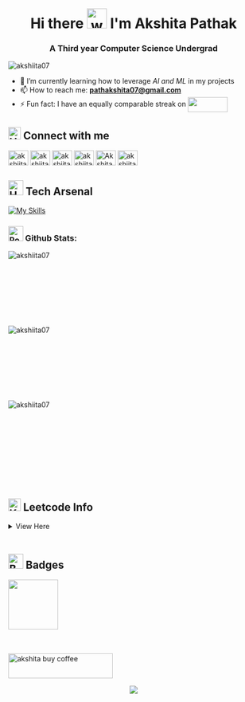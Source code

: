 <h1 align="center">Hi there <img src="https://user-images.githubusercontent.com/72663882/171687151-bb31c996-c9d2-49c8-b593-734946893b23.gif" alt="waving hand gif" aria-hidden="true" width="40" /> I'm Akshita Pathak</h1>

<h3 align="center">A Third year Computer Science Undergrad</h3>

<p align="left"> <img src="https://komarev.com/ghpvc/?username=akshiita07&label=Profile%20views&color=blueviolet&style=plastic" alt="akshiita07" /> </p>
<!-- &base=1000 can add when reqd &abbreviated=true-->

<!--- 🧑🏻‍💻 Upcoming SEP Intern @ JPMorgan-->
- 🌱 I’m currently learning how to leverage *AI and ML* in my projects
- 📫 How to reach me: **pathakshita07@gmail.com**
- ⚡ Fun fact: I have an equally comparable streak on <a href="https://www.duolingo.com/profile/akshitapathak07?via=share_profile_qr" target="_blank"><img align="center" target="_blank" src="https://img.shields.io/badge/Duolingo-58CC02?style=for-the-badge&logo=Duolingo&logoColor=white" height="30" width="80" /></a>

## <img src="https://raw.githubusercontent.com/Tarikul-Islam-Anik/Animated-Fluent-Emojis/master/Emojis/Hand%20gestures/Handshake.png" alt="Handshake" width="25" height="25" /> **Connect with me**  

<p align="left">
<a href="mailto:pathakshita07@gmail.com"  target="_blank"><img align="center" src="https://skillicons.dev/icons?i=gmail" alt="akshiita07" height="30" width="40" /></a>
<a href="https://www.linkedin.com/in/akshitapathak/" target="_blank"><img align="center" src="https://skillicons.dev/icons?i=linkedin" alt="akshiita07" height="30" width="40" /></a>
<a href="https://leetcode.com/u/akshitapathak/"  target="_blank"><img align="center" src="https://raw.githubusercontent.com/rahuldkjain/github-profile-readme-generator/master/src/images/icons/Social/leet-code.svg" alt="akshiita07" height="30" width="40" /></a>
<a href="https://www.geeksforgeeks.org/user/akshitapathak/?utm_source=geeksforgeeks&utm_medium=my_profile&utm_campaign=auth_user"  target="_blank"><img align="center" src="https://raw.githubusercontent.com/rahuldkjain/github-profile-readme-generator/master/src/images/icons/Social/geeks-for-geeks.svg" alt="akshiita07" height="30" width="40" /></a>
  <a href="https://codeforces.com/profile/AkshitaPathak" target="blank"><img align="center" src="https://raw.githubusercontent.com/rahuldkjain/github-profile-readme-generator/master/src/images/icons/Social/codeforces.svg" alt="AkshitaPathak" height="30" width="40" /></a>
<a href="https://www.instagram.com/_akshitapathak/"  target="_blank"><img align="center"  src="https://skillicons.dev/icons?i=instagram" alt="akshiita07" height="30" width="40" /></a>

</p>

## <img src="https://media2.giphy.com/media/QssGEmpkyEOhBCb7e1/giphy.gif?cid=ecf05e47a0n3gi1bfqntqmob8g9aid1oyj2wr3ds3mg700bl&rid=giphy.gif" alt="Hammer and Wrench" width="30" height="30" /> **Tech Arsenal**  
[![My Skills](https://skillicons.dev/icons?i=c,cpp,python,java,kotlin,sklearn,mysql,postgres,html,css,bootstrap,js,jquery,react,expressjs,nodejs,postman,npm,mongodb,pug,git,github,netlify,vscode,matlab,ps,autocad,aws,linux,androidstudio,arduino,stackoverflow&perline=13)](#)

<h3 align="left"><img src="https://raw.githubusercontent.com/Tarikul-Islam-Anik/Animated-Fluent-Emojis/master/Emojis/Travel%20and%20places/Rocket.png" alt="Rocket" width="30" height="30" /> Github Stats:</h3>


<p><img align="left" src="https://github-readme-stats.vercel.app/api/top-langs?username=akshiita07&show_icons=true&theme=highcontrast&title_color=ffffff&text_color=ffffff&cache_seconds=100&locale=en&layout=compact" alt="akshiita07" /></p>

<br>
<br><br>
<br><br>
<br><br>
<br>
<p><img align="left" src="https://github-readme-streak-stats.herokuapp.com/?user=akshiita07&theme=highcontrast" alt="akshiita07" /></p>


<br>
<br><br>
<br><br>
<br><br>
<br>
<p>&nbsp;<img align="left" src="https://github-readme-stats.vercel.app/api?username=akshiita07&show_icons=true&theme=highcontrast&title_color=ffffff&text_color=ffffff&cache_seconds=100&locale=en" alt="akshiita07" /></p>
<br>
<br><br>
<br><br>
<br><br>
<br>

## <img src="https://raw.githubusercontent.com/Tarikul-Islam-Anik/Animated-Fluent-Emojis/master/Emojis/Objects/Keyboard.png" alt="Keyboard" width="25" height="25" /> **Leetcode Info**
<details>
  <summary>View Here</summary>
  <br>
  <!-- 50 days -->
  <a href="https://leetcode.com/akshitapathak/" target="_blank">
    <img src="https://assets.leetcode.com/static_assets/others/2550.gif" alt="akshita50" height="200" width="200" />
  </a>

  <!-- 100 days -->
  <a href="https://leetcode.com/akshitapathak/" target="_blank">
    <img src="https://assets.leetcode.com/static_assets/others/25100.gif" alt="akshita100"  height="200" width="200"/>
  </a>

  <br>

  <img align="top" src="https://leetcard.jacoblin.cool/akshitapathak?theme=dark&font=Nunito&ext=heatmap" />
</details>

<!-- <p align="center"> <img src="https://raw.githubusercontent.com/arshiyaakishore/snake-for-readme/main/snakegame.svg" alt="Snake animation" /> </p>-->

<!-- graph -->
<!-- <p>&nbsp;<img align="left" src="https://github-readme-activity-graph.vercel.app/graph?username=akshiita07&theme=react-dark"  alt="akshiita07" /></p> -->

<br>

## <img src="https://media4.giphy.com/media/v1.Y2lkPTc5MGI3NjExazg1MnprbmVrYzZmYmExYXl3OGsyMDBkdXJxbzYwa3F6dWs4b2Z6biZlcD12MV9pbnRlcm5hbF9naWZfYnlfaWQmY3Q9cw/4LwJFSVKUsOLsZIbpj/giphy.gif" alt="Badge" width="30" height="30" /> **Badges**  

<div align="left">
  <a href="https://www.credly.com/badges/be5f2810-4fce-450d-97b9-b76f636fcf42">
    <img src="https://images.credly.com/images/af8c6b4e-fc31-47c4-8dcb-eb7a2065dc5b/I2CS__1_.png" width="100">
  </a>
</div>

<br>
<br>

<p><a href="https://buymeacoffee.com/akshiita07"> <img align="left" src="https://cdn.buymeacoffee.com/buttons/v2/default-yellow.png" height="50" width="210" alt="akshita buy coffee" /></a></p><br><br>

<br>

<p align="center">
     <img src="https://capsule-render.vercel.app/api?type=waving&color=gradient&height=100&width=1000&section=footer"/>
</p>
